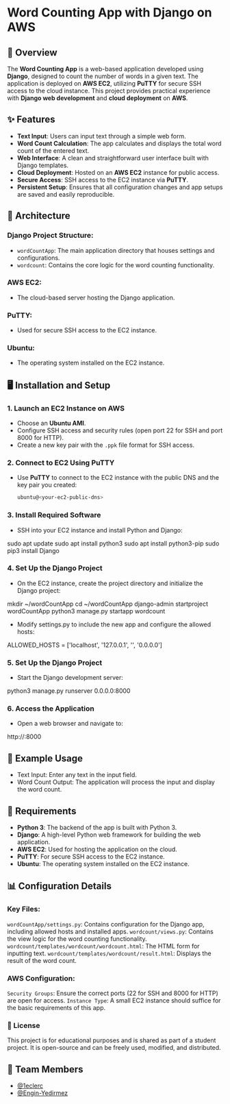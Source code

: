 # **Word Counting App with Django on AWS**

## 📌 **Overview**

The **Word Counting App** is a web-based application developed using **Django**, designed to count the number of words in a given text. The application is deployed on **AWS EC2**, utilizing **PuTTY** for secure SSH access to the cloud instance. This project provides practical experience with **Django web development** and **cloud deployment** on **AWS**.

## ✨ **Features**

- **Text Input**: Users can input text through a simple web form.
- **Word Count Calculation**: The app calculates and displays the total word count of the entered text.
- **Web Interface**: A clean and straightforward user interface built with Django templates.
- **Cloud Deployment**: Hosted on an **AWS EC2** instance for public access.
- **Secure Access**: SSH access to the EC2 instance via **PuTTY**.
- **Persistent Setup**: Ensures that all configuration changes and app setups are saved and easily reproducible.

## 🧱 **Architecture**

### Django Project Structure:
- `wordCountApp`: The main application directory that houses settings and configurations.
- `wordcount`: Contains the core logic for the word counting functionality.
  
### AWS EC2:
- The cloud-based server hosting the Django application.

### PuTTY:
- Used for secure SSH access to the EC2 instance.

### Ubuntu:
- The operating system installed on the EC2 instance.

## 🖥 **Installation and Setup**

### 1. **Launch an EC2 Instance on AWS**
- Choose an **Ubuntu AMI**.
- Configure SSH access and security rules (open port 22 for SSH and port 8000 for HTTP).
- Create a new key pair with the `.ppk` file format for SSH access.

### 2. **Connect to EC2 Using PuTTY**
- Use **PuTTY** to connect to the EC2 instance with the public DNS and the key pair you created:
  ```bash
  ubuntu@<your-ec2-public-dns>

### 3. **Install Required Software**
- SSH into your EC2 instance and install Python and Django:

sudo apt update
sudo apt install python3
sudo apt install python3-pip
sudo pip3 install Django

### 4. **Set Up the Django Project**
- On the EC2 instance, create the project directory and initialize the Django project:

mkdir ~/wordCountApp
cd ~/wordCountApp
django-admin startproject wordCountApp
python3 manage.py startapp wordcount

- Modify settings.py to include the new app and configure the allowed hosts:

ALLOWED_HOSTS = ['localhost', '127.0.0.1', '<your-ec2-public-dns>', '0.0.0.0']

### 5. **Set Up the Django Project**
- Start the Django development server:

python3 manage.py runserver 0.0.0.0:8000

### 6. **Access the Application**
- Open a web browser and navigate to:

http://<your-ec2-public-dns>:8000

## 📝 **Example Usage**
- Text Input: Enter any text in the input field.
- Word Count Output: The application will process the input and display the word count.

## 🧰 **Requirements**
- **Python 3**: The backend of the app is built with Python 3.
- **Django**: A high-level Python web framework for building the web application.
- **AWS EC2**: Used for hosting the application on the cloud.
- **PuTTY**: For secure SSH access to the EC2 instance.
- **Ubuntu**: The operating system installed on the EC2 instance.

## 📊 **Configuration Details**
### Key Files:
`wordCountApp/settings.py`: Contains configuration for the Django app, including allowed hosts and installed apps.
`wordcount/views.py`: Contains the view logic for the word counting functionality.
`wordcount/templates/wordcount/wordcount.html`: The HTML form for inputting text.
`wordcount/templates/wordcount/result.html`: Displays the result of the word count.

### AWS Configuration:
`Security Groups`: Ensure the correct ports (22 for SSH and 8000 for HTTP) are open for access.
`Instance Type`: A small EC2 instance should suffice for the basic requirements of this app.

### 📄 License
This project is for educational purposes and is shared as part of a student project. It is open-source and can be freely used, modified, and distributed.

## 👥 Team Members

- [@1eclerc](https://github.com/1eclerc)
- [@Engin-Yedirmez](https://github.com/Engin-Yedirmez)
